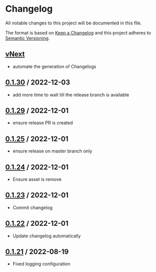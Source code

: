 # Changelog
All notable changes to this project will be documented in this file.

The format is based on [Keep a Changelog](http://keepachangelog.com/en/1.0.0/)
and this project adheres to [Semantic Versioning](http://semver.org/spec/v2.0.0.html).

## [vNext]
- automate the generation of Changelogs

## [0.1.30] / 2022-12-03
- add more time to wait till the release branch is available

## [0.1.29] / 2022-12-01
- ensure release PR is created

## [0.1.25] / 2022-12-01
- ensure release on master branch only

## [0.1.24] / 2022-12-01
- Ensure asset is remove

## [0.1.23] / 2022-12-01
- Commit changelog

## [0.1.22] / 2022-12-01
- Update changelog automatically

## [0.1.21] / 2022-08-19
- Fixed logging configuration

[vNext]: https://github.com/BusHero/nuke.github.release/compare/0.1.31...HEAD
[0.1.30]: https://github.com/BusHero/nuke.github.release/compare/0.1.29...0.1.30
[0.1.29]: https://github.com/BusHero/nuke.github.release/compare/0.1.25...0.1.29
[0.1.25]: https://github.com/BusHero/nuke.github.release/compare/0.1.24...0.1.25
[0.1.24]: https://github.com/BusHero/nuke.github.release/compare/0.1.23...0.1.24
[0.1.23]: https://github.com/BusHero/nuke.github.release/compare/0.1.22...0.1.23
[0.1.22]: https://github.com/BusHero/nuke.github.release/compare/0.1.21...0.1.22
[0.1.21]: https://github.com/BusHero/nuke.github.release/tree/0.1.21
